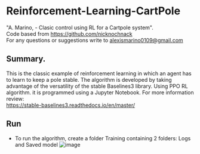 # Reinforcement-Learning-CartPole

"A. Marino, - Clasic control using RL for a Cartpole system".  
Code based from https://github.com/nicknochnack  
For any questions or suggestions write to alexismarino0109@gmail.com

## Summary.
This is the classic example of reinforcement learning in which an agent has to learn to keep a pole stable. The algorithm is developed by taking advantage of the versatility of the stable Baselines3 library. Using PPO RL algorithm. it is programmed using a Jupyter Notebook. For more information review:  
https://stable-baselines3.readthedocs.io/en/master/

## Run
- To run the algorithm,  create a folder Training containing 2 folders: Logs and Saved model
![image](https://github.com/fercho-0109/Reinforcement-Learning-CartPole/assets/40362695/6e90d48b-4a90-45e7-943f-be3dbbd4f918)
